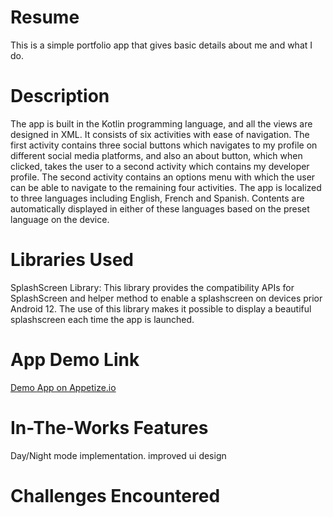 # Resume
This is a simple portfolio app that gives basic details about me and what I do.
# Description
The app is built in the Kotlin programming language, and all the views are designed in XML.
It consists of six activities with ease of navigation. 
The first activity contains three social buttons which navigates to my profile on different social media platforms, and also an about button, which when clicked, takes the user to a second activity which contains my developer profile.
The second activity contains an options menu with which the user can be able to navigate to the remaining four activities.
The app is localized to three languages including English, French and Spanish. Contents are automatically displayed in either of these languages based on the preset language on the device.
# Libraries Used
SplashScreen Library: This library provides the compatibility APIs for SplashScreen and helper method to enable a splashscreen on devices prior Android 12.
The use of this library makes it possible to display a beautiful splashscreen each time the app is launched.
# App Demo Link
<a href="https://appetize.io/app/jr5smhj23xb6yroqtmqnrdf3k4?device=pixel4&osVersion=11.0&scale=75">Demo App on Appetize.io</a>
# In-The-Works Features
Day/Night mode implementation.
improved ui design
# Challenges Encountered
